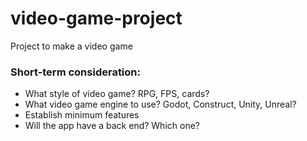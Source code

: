 # video-game-project
Project to make a video game

### Short-term consideration:
- What style of video game? RPG, FPS, cards?
- What video game engine to use? Godot, Construct, Unity, Unreal?
- Establish minimum features
- Will the app have a back end? Which one?
